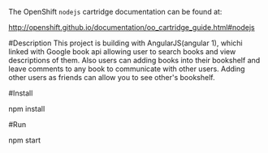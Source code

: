 The OpenShift `nodejs` cartridge documentation can be found at:

http://openshift.github.io/documentation/oo_cartridge_guide.html#nodejs

#Description
This project is building with AngularJS(angular 1), whichi linked with Google book api allowing user to search books and view descriptions of them. Also users can adding books into their bookshelf and leave comments to any book to communicate with other users. Adding other users as friends can allow you to see other's bookshelf.

#Install

npm install

#Run

npm start
